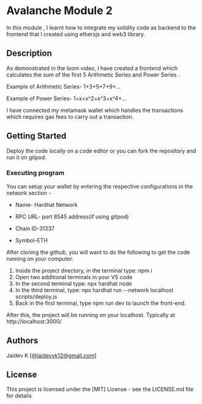 # Avalanche Module 2

In this module , I learnt how to integrate my solidity code as backend to the frontend that I created using ethersjs and web3 library.
## Description

As demonstrated in the loom video, I have created a frontend which calculates the sum of the first 5 Arithmetic Series and Power Series .

Example of Arithmetic Series- 1+3+5+7+9+…

Example of Power Series- 1+x+x^2+x^3+x^4+...

I have connected my metamask wallet which handles the transactions which requires gas fees to carry out a transaction.
## Getting Started

Deploy the code locally on a code editor or you can fork the repository and run it on gitpod.

### Executing program
You can setup your wallet by entering the respective configurations in the network section -

* Name- Hardhat Network

* RPC URL- port 8545 address(if using gitpod)

* Chain ID-31337

* Symbol-ETH


After cloning the github, you will want to do the following to get the code running on your computer.

1. Inside the project directory, in the terminal type: npm i
2. Open two additional terminals in your VS code
3. In the second terminal type: npx hardhat node
4. In the third terminal, type: npx hardhat run --network localhost scripts/deploy.js
5. Back in the first terminal, type npm run dev to launch the front-end.

After this, the project will be running on your localhost. 
Typically at http://localhost:3000/

## Authors

Jaidev K [@jaidevvk12@gmail.com]

## License

This project is licensed under the [MIT] License - see the LICENSE.md file for details
